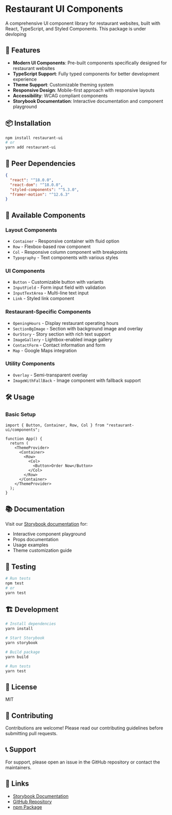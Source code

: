 # Restaurant UI Components

A comprehensive UI component library for restaurant websites, built with React, TypeScript, and Styled Components. This package is under devloping

## 🚀 Features

- **Modern UI Components**: Pre-built components specifically designed for restaurant websites
- **TypeScript Support**: Fully typed components for better development experience
- **Theme Support**: Customizable theming system
- **Responsive Design**: Mobile-first approach with responsive layouts
- **Accessibility**: WCAG compliant components
- **Storybook Documentation**: Interactive documentation and component playground

## 📦 Installation

```bash
npm install restaurant-ui
# or
yarn add restaurant-ui
```

## 🔧 Peer Dependencies

```json
{
  "react": "^18.0.0",
  "react-dom": "^18.0.0",
  "styled-components": "^5.3.0",
  "framer-motion": "^12.6.3"
}
```

## 🎨 Available Components

### Layout Components

- `Container` - Responsive container with fluid option
- `Row` - Flexbox-based row component
- `Col` - Responsive column component with breakpoints
- `Typography` - Text components with various styles

### UI Components

- `Button` - Customizable button with variants
- `InputField` - Form input field with validation
- `InputTextArea` - Multi-line text input
- `Link` - Styled link component

### Restaurant-Specific Components

- `OpeningHours` - Display restaurant operating hours
- `SectionBgImage` - Section with background image and overlay
- `OurStory` - Story section with rich text support
- `ImageGallery` - Lightbox-enabled image gallery
- `ContactForm` - Contact information and form
- `Map` - Google Maps integration

### Utility Components

- `Overlay` - Semi-transparent overlay
- `ImageWithFallBack` - Image component with fallback support

## 🛠 Usage

### Basic Setup

```tsx
import { Button, Container, Row, Col } from "restaurant-ui/components";

function App() {
  return (
    <ThemeProvider>
      <Container>
        <Row>
          <Col>
            <Button>Order Now</Button>
          </Col>
        </Row>
      </Container>
    </ThemeProvider>
  );
}
```

## 📚 Documentation

Visit our [Storybook documentation](https://restaurant-components.netlify.app/) for:

- Interactive component playground
- Props documentation
- Usage examples
- Theme customization guide

## 🧪 Testing

```bash
# Run tests
npm test
# or
yarn test
```

## 🏗 Development

```bash
# Install dependencies
yarn install

# Start Storybook
yarn storybook

# Build package
yarn build

# Run tests
yarn test
```

## 📝 License

MIT

## 👥 Contributing

Contributions are welcome! Please read our contributing guidelines before submitting pull requests.

## 📞 Support

For support, please open an issue in the GitHub repository or contact the maintainers.

## 🔗 Links

- [Storybook Documentation](https://restaurant-components.netlify.app/)
- [GitHub Repository](https://github.com/rodinshrestha/restaurant-ui)
- [npm Package](https://www.npmjs.com/package/restaurant-ui)
